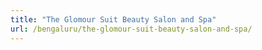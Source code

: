 ```yaml
---
title: "The Glomour Suit Beauty Salon and Spa"
url: /bengaluru/the-glomour-suit-beauty-salon-and-spa/
---
```

